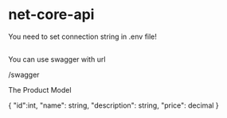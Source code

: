 # net-core-api

You need to set connection string in .env file!

##

You can use swagger with url 

/swagger

The Product Model 

{
  "id":int,
  "name": string,
  "description": string,
  "price": decimal
}

